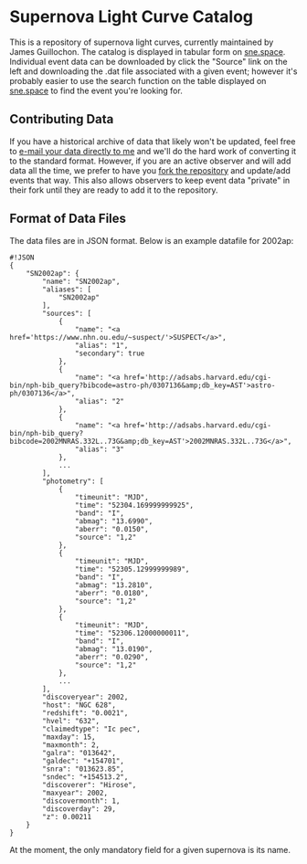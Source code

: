 # Supernova Light Curve Catalog #

This is a repository of supernova light curves, currently maintained by James Guillochon. The catalog is displayed in tabular form on [sne.space](https://sne.space). Individual event data can be downloaded by click the "Source" link on the left and downloading the .dat file associated with a given event; however it's probably easier to use the search function on the table displayed on [sne.space](https://sne.space) to find the event you're looking for.

## Contributing Data ##

If you have a historical archive of data that likely won't be updated, feel free to [e-mail your data directly to me](mailto:jguillochon@cfa.harvard.edu) and we'll do the hard work of converting it to the standard format. However, if you are an active observer and will add data all the time, we prefer to have you [fork the repository](https://bitbucket.org/Guillochon/sne/fork) and update/add events that way. This also allows observers to keep event data "private" in their fork until they are ready to add it to the repository.

## Format of Data Files ##

The data files are in JSON format. Below is an example datafile for 2002ap:

```
#!JSON
{
    "SN2002ap": {
        "name": "SN2002ap",
        "aliases": [
            "SN2002ap"
        ],
        "sources": [
            {
                "name": "<a href='https://www.nhn.ou.edu/~suspect/'>SUSPECT</a>",
                "alias": "1",
                "secondary": true
            },
            {
                "name": "<a href='http://adsabs.harvard.edu/cgi-bin/nph-bib_query?bibcode=astro-ph/0307136&amp;db_key=AST'>astro-ph/0307136</a>",
                "alias": "2"
            },
            {
                "name": "<a href='http://adsabs.harvard.edu/cgi-bin/nph-bib_query?bibcode=2002MNRAS.332L..73G&amp;db_key=AST'>2002MNRAS.332L..73G</a>",
                "alias": "3"
            },
            ...
        ],
        "photometry": [
            {
                "timeunit": "MJD",
                "time": "52304.169999999925",
                "band": "I",
                "abmag": "13.6990",
                "aberr": "0.0150",
                "source": "1,2"
            },
            {
                "timeunit": "MJD",
                "time": "52305.12999999989",
                "band": "I",
                "abmag": "13.2810",
                "aberr": "0.0180",
                "source": "1,2"
            },
            {
                "timeunit": "MJD",
                "time": "52306.12000000011",
                "band": "I",
                "abmag": "13.0190",
                "aberr": "0.0290",
                "source": "1,2"
            },
            ...
        ],
        "discoveryear": 2002,
        "host": "NGC 628",
        "redshift": "0.0021",
        "hvel": "632",
        "claimedtype": "Ic pec",
        "maxday": 15,
        "maxmonth": 2,
        "galra": "013642",
        "galdec": "+154701",
        "snra": "013623.85",
        "sndec": "+154513.2",
        "discoverer": "Hirose",
        "maxyear": 2002,
        "discovermonth": 1,
        "discoverday": 29,
        "z": 0.00211
    }
}
```

At the moment, the only mandatory field for a given supernova is its name.